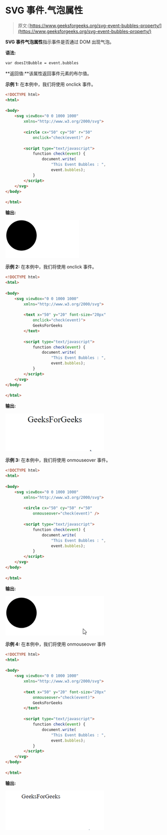 # SVG 事件.气泡属性

> 原文:[https://www.geeksforgeeks.org/svg-event-bubbles-property/](https://www.geeksforgeeks.org/svg-event-bubbles-property/)

**SVG 事件气泡属性**指示事件是否通过 DOM 出现气泡。

**语法:**

```html
var doesItBubble = event.bubbles
```

**返回值:**该属性返回事件元素的布尔值。

**示例 1:** 在本例中，我们将使用 onclick 事件。

```html
<!DOCTYPE html>
<html>

<body>
    <svg viewBox="0 0 1000 1000" 
        xmlns="http://www.w3.org/2000/svg">

        <circle cx="50" cy="50" r="50" 
            onclick="check(event)" />

        <script type="text/javascript">
            function check(event) {
                document.write(
                    "This Event Bubbles : ", 
                    event.bubbles);
            }
        </script>
    </svg>
</body>

</html>
```

**输出:**

![](img/c4fcb7e802a4867ed34e581b405445fd.png)

**示例 2:** 在本例中，我们将使用 onclick 事件。

```html
<!DOCTYPE html>
<html>

<body>
    <svg viewBox="0 0 1000 1000" 
        xmlns="http://www.w3.org/2000/svg">

        <text x="50" y="20" font-size="20px" 
            onclick="check(event)">
            GeeksForGeeks
        </text>

        <script type="text/javascript">
            function check(event) {
                document.write(
                    "This Event Bubbles : ", 
                    event.bubbles);
            }
        </script>
    </svg>
</body>

</html>
```

**输出:**

![](img/28b8c729cea5ea12f6458afd66263599.png)

**示例 3:** 在本例中，我们将使用 onmouseover 事件。

```html
<!DOCTYPE html>
<html>

<body>
    <svg viewBox="0 0 1000 1000" 
        xmlns="http://www.w3.org/2000/svg">

        <circle cx="50" cy="50" r="50" 
            onmouseover="check(event)" />

        <script type="text/javascript">
            function check(event) {
                document.write(
                    "This Event Bubbles : ", 
                    event.bubbles);
            }
        </script>
    </svg>
</body>

</html>
```

**输出:**

![](img/bf0ab40b554a472a24f23d959866e35e.png)

**示例 4:** 在本例中，我们将使用 onmouseover 事件

```html
<!DOCTYPE html>
<html>

<body>
    <svg viewBox="0 0 1000 1000" 
        xmlns="http://www.w3.org/2000/svg">

        <text x="50" y="20" font-size="20px" 
            onmouseover="check(event)">
            GeeksForGeeks
        </text>

        <script type="text/javascript">
            function check(event) {
                document.write(
                    "This Event Bubbles : ", 
                    event.bubbles);
            }
        </script>
    </svg>
</body>

</html>
```

**输出:**

![](img/7a2aa6c2a73ec6596d904d82a36ba906.png)